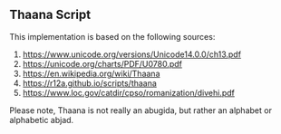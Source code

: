 ## Thaana Script

This implementation is based on the following sources:

1.  https://www.unicode.org/versions/Unicode14.0.0/ch13.pdf
1.  https://unicode.org/charts/PDF/U0780.pdf
1.  https://en.wikipedia.org/wiki/Thaana
1.  https://r12a.github.io/scripts/thaana
1.  https://www.loc.gov/catdir/cpso/romanization/divehi.pdf

Please note, Thaana is not really an abugida, but rather an alphabet or
alphabetic abjad.
